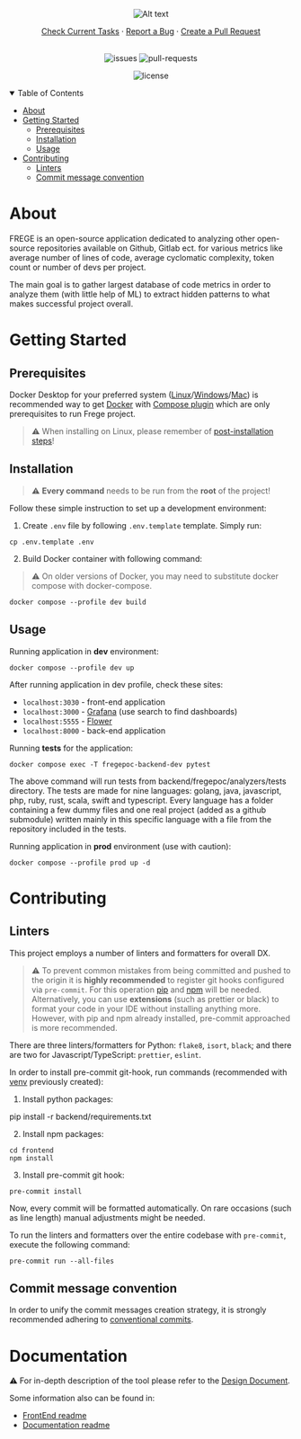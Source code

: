 <div align="center">

![Alt text](documentation/FREGE_SIMPLE_LOGO.png)
</div>

<div align="center">
  <a href="https://github.com/Software-Engineering-Jagiellonian/django-celery-frege/issues">Check Current Tasks</a>
  ·
  <a href="https://github.com/Software-Engineering-Jagiellonian/django-celery-frege/issues/new?assignees=&labels=bug&&title=bug%3A+">Report a Bug</a>
  ·
  <a href="https://github.com/Software-Engineering-Jagiellonian/django-celery-frege/compare">Create a Pull Request</a>
</div>
<br>
<div align="center">

  ![issues](https://img.shields.io/github/issues/Software-Engineering-Jagiellonian/django-celery-frege?style=flat-square)
  ![pull-requests](https://img.shields.io/github/issues-pr/Software-Engineering-Jagiellonian/django-celery-frege?style=flat-square)

  ![license](https://img.shields.io/github/license/Software-Engineering-Jagiellonian/django-celery-frege?style=flat-square)

</div>

<details open = "open">
<summary>Table of Contents</summary>

- [About](#about)
- [Getting Started](#getting-started)
    - [Prerequisites](#prerequisites)
    - [Installation](#installation)
    - [Usage](#usage)
- [Contributing](#contributing)
    - [Linters](#linters)
    - [Commit message convention](#commit-message-convention)

</details>

# About
FREGE is an open-source application dedicated to analyzing other open-source repositories available on Github, Gitlab ect. for various metrics like average number of lines of code, average cyclomatic complexity, token count or number of devs per project.

The main goal is to gather largest database of code metrics in order to analyze them (with little help of ML) to extract hidden patterns to what makes successful project overall.

# Getting Started

## Prerequisites
Docker Desktop for your preferred system ([Linux](https://docs.docker.com/desktop/install/linux-install/)/[Windows](https://docs.docker.com/desktop/install/windows-install/)/[Mac](https://docs.docker.com/desktop/install/mac-install/)) is recommended way to get [Docker](https://docs.docker.com) with [Compose plugin](https://docs.docker.com/compose/) which are only prerequisites to run Frege project.

> :warning: When installing on Linux, please remember of [post-installation steps](https://docs.docker.com/engine/install/linux-postinstall/)!

## Installation
> :warning: **Every command** needs to be run from the **root** of the project!

Follow these simple instruction to set up a development environment:

1. Create `.env` file by following `.env.template` template. Simply run:

```
cp .env.template .env
```

2. Build Docker container with following command:
> :warning: On older versions of Docker, you may need to substitute docker compose with docker-compose.

```
docker compose --profile dev build
```

## Usage
Running application in **dev** environment:

```
docker compose --profile dev up
```

After running application in dev profile, check these sites:
* `localhost:3030` - front-end application
* `localhost:3000` - [Grafana](https://grafana.com/) (use search to find dashboards)
* `localhost:5555` - [Flower](https://flower.readthedocs.io/en/latest/)
* `localhost:8000` - back-end application


Running **tests** for the application:
```
docker compose exec -T fregepoc-backend-dev pytest
```
The above command will run tests from backend/fregepoc/analyzers/tests directory. The tests are made for nine languages: golang, java, javascript, php, ruby, rust, scala, swift and typescript. Every language has a folder containing a few dummy files and one real project (added as a github submodule) written mainly in this specific language with a file from the repository included in the tests.

Running application in **prod** environment (use with caution):
```
docker compose --profile prod up -d
```

# Contributing
## Linters
This project employs a number of linters and formatters for overall DX.

> :warning: To prevent common mistakes from being committed and pushed to the origin it is **highly recommended** to register git hooks configured via `pre-commit`. For this operation [pip](https://pip.pypa.io/en/stable/installation/) and [npm](https://docs.npmjs.com/downloading-and-installing-node-js-and-npm) will be needed. \
Alternatively, you can use **extensions** (such as prettier or black) to format your code in your IDE without installing anything more. However, with pip and npm already installed, pre-commit approached is more recommended.

There are three linters/formatters for Python: `flake8`, `isort`, `black`; and there are two for Javascript/TypeScript: `prettier`, `eslint`.

In order to install pre-commit git-hook, run commands (recommended with [venv](https://docs.python.org/3/library/venv.html) previously created):
1. Install python packages:

pip install -r backend/requirements.txt

2. Install npm packages:

```
cd frontend
npm install
```

3. Install pre-commit git hook:

```
pre-commit install
```

Now, every commit will be formatted automatically. On rare occasions (such as line length) manual adjustments might be needed.

To run the linters and formatters over the entire codebase with `pre-commit`, execute the following command:

```
pre-commit run --all-files
```

## Commit message convention
In order to unify the commit messages creation strategy, it is strongly recommended adhering to [conventional commits](https://www.conventionalcommits.org/en/v1.0.0/).

# Documentation

:warning: For in-depth description of the tool please refer to the [Design Document](./documentation/DESIGNDOC.md).

Some information also can be found in:
* [FrontEnd readme](./frontend/README.md)
* [Documentation readme](./documentation/README.md)
